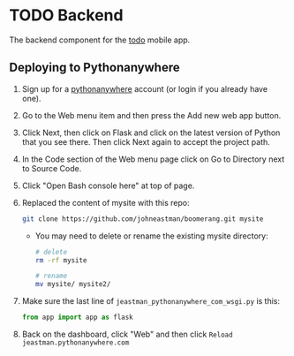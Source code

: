 # TODO Backend
The backend component for the [todo](https://github.com/johneastman/todo) mobile app.

## Deploying to Pythonanywhere

1. Sign up for a [pythonanywhere](https://www.pythonanywhere.com) account (or login if you already have one).
1. Go to the Web menu item and then press the Add new web app button.
1. Click Next, then click on Flask and click on the latest version of Python that you see there. Then click Next again to accept the project path.
1. In the Code section of the Web menu page click on Go to Directory next to Source Code.
1. Click "Open Bash console here" at top of page.
1. Replaced the content of mysite with this repo:

    ```bash
    git clone https://github.com/johneastman/boomerang.git mysite
    ```

    - You may need to delete or rename the existing mysite directory:

        ```bash
        # delete
        rm -rf mysite

        # rename
        mv mysite/ mysite2/
        ```

1. Make sure the last line of `jeastman_pythonanywhere_com_wsgi.py` is this:
    ```python
    from app import app as flask
    ```
1. Back on the dashboard, click "Web" and then click `Reload jeastman.pythonanywhere.com`
